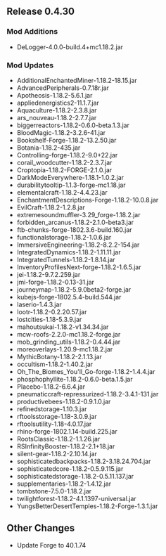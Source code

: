 ## Release 0.4.30

### Mod Additions
- DeLogger-4.0.0-build.4+mc1.18.2.jar
### Mod Updates
- AdditionalEnchantedMiner-1.18.2-18.15.jar
- AdvancedPeripherals-0.7.18r.jar
- Apotheosis-1.18.2-5.6.1.jar
- appliedenergistics2-11.1.7.jar
- Aquaculture-1.18.2-2.3.8.jar
- ars_nouveau-1.18.2-2.7.7.jar
- biggerreactors-1.18.2-0.6.0-beta.1.3.jar
- BloodMagic-1.18.2-3.2.6-41.jar
- Bookshelf-Forge-1.18.2-13.2.50.jar
- Botania-1.18.2-435.jar
- Controlling-forge-1.18.2-9.0+22.jar
- corail_woodcutter-1.18.2-2.3.7.jar
- Croptopia-1.18.2-FORGE-2.1.0.jar
- DarkModeEverywhere-1.18.1-1.0.2.jar
- durabilitytooltip-1.1.3-forge-mc1.18.jar
- elementalcraft-1.18.2-4.4.23.jar
- EnchantmentDescriptions-Forge-1.18.2-10.0.8.jar
- EvilCraft-1.18.2-1.2.8.jar
- extremesoundmuffler-3.29_forge-1.18.2.jar
- forbidden_arcanus-1.18.2-2.1.0-beta3.jar
- ftb-chunks-forge-1802.3.6-build.160.jar
- functionalstorage-1.18.2-1.0.6.jar
- ImmersiveEngineering-1.18.2-8.2.2-154.jar
- IntegratedDynamics-1.18.2-1.11.11.jar
- IntegratedTunnels-1.18.2-1.8.14.jar
- InventoryProfilesNext-forge-1.18.2-1.6.5.jar
- jei-1.18.2-9.7.2.259.jar
- jmi-forge-1.18.2-0.13-31.jar
- journeymap-1.18.2-5.9.0beta2-forge.jar
- kubejs-forge-1802.5.4-build.544.jar
- laserio-1.4.3.jar
- lootr-1.18.2-0.2.20.57.jar
- lostcities-1.18-5.3.9.jar
- mahoutsukai-1.18.2-v1.34.34.jar
- mcw-roofs-2.2.0-mc1.18.2-forge.jar
- mob_grinding_utils-1.18.2-0.4.44.jar
- moreoverlays-1.20.9-mc1.18.2.jar
- MythicBotany-1.18.2-2.1.13.jar
- occultism-1.18.2-1.40.2.jar
- Oh_The_Biomes_You'll_Go-forge-1.18.2-1.4.4.jar
- phosphophyllite-1.18.2-0.6.0-beta.1.5.jar
- Placebo-1.18.2-6.6.4.jar
- pneumaticcraft-repressurized-1.18.2-3.4.1-131.jar
- productivebees-1.18.2-0.9.1.0.jar
- refinedstorage-1.10.3.jar
- rftoolsstorage-1.18-3.0.9.jar
- rftoolsutility-1.18-4.0.17.jar
- rhino-forge-1802.1.14-build.225.jar
- RootsClassic-1.18.2-1.1.26.jar
- RSInfinityBooster-1.18.2-2.1+18.jar
- silent-gear-1.18.2-2.10.14.jar
- sophisticatedbackpacks-1.18.2-3.18.24.704.jar
- sophisticatedcore-1.18.2-0.5.9.115.jar
- sophisticatedstorage-1.18.2-0.5.11.137.jar
- supplementaries-1.18.2-1.4.12.jar
- tombstone-7.5.0-1.18.2.jar
- twilightforest-1.18.2-4.1.1397-universal.jar
- YungsBetterDesertTemples-1.18.2-Forge-1.3.1.jar

## Other Changes
- Update Forge to 40.1.74
